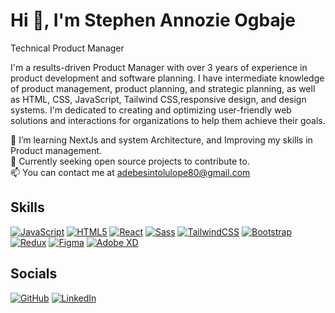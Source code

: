 # Hi 👋, I'm Stephen Annozie Ogbaje
Technical Product Manager

I'm a results-driven Product Manager with over 3 years of experience in product development and software planning. I have intermediate knowledge of product management, product planning, and strategic planning, as well as HTML, CSS, JavaScript, Tailwind CSS,responsive design, and design systems. I'm dedicated to creating and optimizing user-friendly web solutions and interactions for organizations to help them achieve their goals.

🔭 I’m learning NextJs and system Architecture, and Improving my skills in Product management.  
🚀 Currently seeking open source projects to contribute to.  
📫 You can contact me at [adebesintolulope80@gmail.com](mailto:adebesintolulope80@gmail.com)  

## Skills

[![JavaScript](https://cdn.jsdelivr.net/gh/devicons/devicon/icons/javascript/javascript-original.svg)](https://developer.mozilla.org/en-US/docs/Web/JavaScript)
[![HTML5](https://cdn.jsdelivr.net/gh/devicons/devicon/icons/html5/html5-original.svg)](https://developer.mozilla.org/en-US/docs/Web/Guide/HTML/HTML5)
[![React](https://cdn.jsdelivr.net/gh/devicons/devicon/icons/react/react-original.svg)](https://reactjs.org/)
[![Sass](https://cdn.jsdelivr.net/gh/devicons/devicon/icons/sass/sass-original.svg)](https://sass-lang.com/)
[![TailwindCSS](https://cdn.jsdelivr.net/gh/devicons/devicon/icons/tailwindcss/tailwindcss-plain.svg)](https://tailwindcss.com/)
[![Bootstrap](https://cdn.jsdelivr.net/gh/devicons/devicon/icons/bootstrap/bootstrap-original.svg)](https://getbootstrap.com/)
[![Redux](https://cdn.jsdelivr.net/gh/devicons/devicon/icons/redux/redux-original.svg)](https://redux.js.org/)
[![Figma](https://cdn.jsdelivr.net/gh/devicons/devicon/icons/figma/figma-original.svg)](https://www.figma.com/)
[![Adobe XD](https://cdn.jsdelivr.net/gh/devicons/devicon/icons/xd/xd-line.svg)](https://www.adobe.com/products/xd.html)

## Socials

[![GitHub](https://cdn.jsdelivr.net/gh/devicons/devicon/icons/github/github-original.svg)](https://github.com/your-profile)
[![LinkedIn](https://cdn.jsdelivr.net/gh/devicons/devicon/icons/linkedin/linkedin-original.svg)](https://linkedin.com/in/your-profile)

